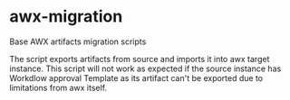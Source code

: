 # awx-migration
Base AWX artifacts migration scripts

The script exports artifacts from source and imports it into awx target instance.
This script will not work as expected if the source instance has Workdlow approval Template as its artifact can't be exported due to limitations from awx itself.
 
